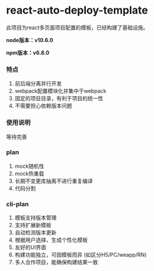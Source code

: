 # react-auto-deploy-template

此项目为react多页面项目配置的模板，已经构建了基础设施。

**node版本：v10.6.0**

**npm版本：v6.8.0**

### 特点

1. 前后端分离并行开发
2. webpack配置模块化并集中于webpack
3. 固定的项目目录，有利于项目的统一性
4. 不需要担心依赖版本问题

### 使用说明

等待完善

### plan

1. mock随机性
2. mock热重载
3. 长期不变更库抽离不进行重复编译
4. 代码分割

### cli-plan

1. 模板支持版本管理
2. 支持扩展新模板
3. 自动检测版本更新
4. 根据用户选择，生成个性化模板
5. 友好的UI界面
6. 构建功能独立，可因模板而异 (如区分H5/PC/weapp/RN)
7. 多人合作项目，能确保构建结果一致